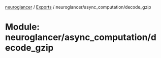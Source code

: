 [neuroglancer](../README.md) / [Exports](../modules.md) / neuroglancer/async\_computation/decode\_gzip

# Module: neuroglancer/async\_computation/decode\_gzip
